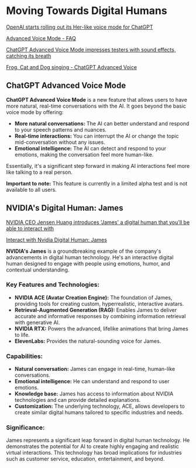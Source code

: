# Moving Towards Digital Humans

[OpenAI starts rolling out its Her-like voice mode for ChatGPT](https://www.theverge.com/2024/7/30/24209650/openai-chatgpt-advanced-voice-mode)

[Advanced Voice Mode - FAQ](https://help.openai.com/en/articles/9617425-advanced-voice-mode-faq)

[ChatGPT Advanced Voice Mode impresses testers with sound effects, catching its breath](https://arstechnica.com/information-technology/2024/07/when-counting-quickly-openais-new-voice-mode-stops-to-catch-its-breath/)

[Frog, Cat and Dog singing - ChatGPT Advanced Voice](https://www.youtube.com/watch?v=TNkk_TBPTcc)

## ChatGPT Advanced Voice Mode

**ChatGPT Advanced Voice Mode** is a new feature that allows users to have more natural, real-time conversations with the AI. It goes beyond the basic voice mode by offering:

* **More natural conversations:** The AI can better understand and respond to your speech patterns and nuances.
* **Real-time interactions:** You can interrupt the AI or change the topic mid-conversation without any issues.
* **Emotional intelligence:** The AI can detect and respond to your emotions, making the conversation feel more human-like.

Essentially, it's a significant step forward in making AI interactions feel more like talking to a real person. 

**Important to note:** This feature is currently in a limited alpha test and is not available to all users.

## NVIDIA's Digital Human: James

[NVIDIA CEO Jensen Huang introduces 'James' a digital human that you'll be able to interact with](https://www.tweaktown.com/news/99685/nvidia-ceo-jensen-huang-introduces-james-digital-human-that-youll-be-able-to-interact-with/index.html)


[Interact with Nvidia Digital Human: James](https://build.nvidia.com/nvidia/digital-humans-virtual-assistant)


**NVIDIA's James** is a groundbreaking example of the company's advancements in digital human technology. He's an interactive digital human designed to engage with people using emotions, humor, and contextual understanding.

### Key Features and Technologies:
* **NVIDIA ACE (Avatar Creation Engine):** The foundation of James, providing tools for creating custom, hyperrealistic, interactive avatars.
* **Retrieval-Augmented Generation (RAG):** Enables James to deliver accurate and informative responses by combining information retrieval with generative AI.
* **NVIDIA RTX:** Powers the advanced, lifelike animations that bring James to life.
* **ElevenLabs:** Provides the natural-sounding voice for James.

### Capabilities:
* **Natural conversation:** James can engage in real-time, human-like conversations.
* **Emotional intelligence:** He can understand and respond to user emotions.
* **Knowledge base:** James has access to information about NVIDIA technologies and can provide detailed explanations.
* **Customization:** The underlying technology, ACE, allows developers to create similar digital humans tailored to specific industries and needs.

### Significance:
James represents a significant leap forward in digital human technology. He demonstrates the potential for AI to create highly engaging and realistic virtual interactions. This technology has broad implications for industries such as customer service, education, entertainment, and beyond.





